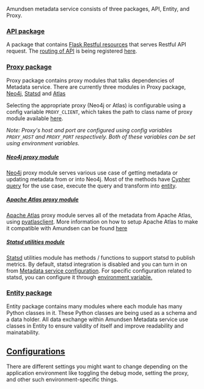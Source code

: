 Amundsen metadata service consists of three packages, API, Entity, and Proxy.

### [API package](https://github.com/kylg/amundsenmetadatalibrary/tree/master/metadata_service/api "API package")
A package that contains [Flask Restful resources](https://flask-restful.readthedocs.io/en/latest/api.html#flask_restful.Resource "Flask Restful resources") that serves Restful API request.
The [routing of API](https://flask-restful.readthedocs.io/en/latest/quickstart.html#resourceful-routing "routing of API") is being registered [here](https://github.com/kylg/amundsenmetadatalibrary/blob/master/metadata_service/__init__.py#L67 "here").

### [Proxy package](https://github.com/kylg/amundsenmetadatalibrary/tree/master/metadata_service/proxy "Proxy package")
Proxy package contains proxy modules that talks dependencies of Metadata service. There are currently three modules in Proxy package, 
[Neo4j](https://github.com/kylg/amundsenmetadatalibrary/blob/master/metadata_service/proxy/neo4j_proxy.py "Neo4j"), 
[Statsd](https://github.com/kylg/amundsenmetadatalibrary/blob/master/metadata_service/proxy/statsd_utilities.py "Statsd")
and [Atlas](https://github.com/kylg/amundsenmetadatalibrary/blob/master/metadata_service/proxy/atlas_proxy.py "Atlas")

Selecting the appropriate proxy (Neo4j or Atlas) is configurable using a config variable `PROXY_CLIENT`, 
which takes the path to class name of proxy module available [here](https://github.com/kylg/amundsenmetadatalibrary/blob/master/metadata_service/config.py#L11).

_Note: Proxy's host and port are configured using config variables `PROXY_HOST` and `PROXY_PORT` respectively. 
Both of these variables can be set using environment variables._  

##### [Neo4j proxy module](https://github.com/kylg/amundsenmetadatalibrary/blob/master/metadata_service/proxy/neo4j_proxy.py "Neo4j proxy module")
[Neo4j](https://neo4j.com/docs/ "Neo4j") proxy module serves various use case of getting metadata or updating metadata from or into Neo4j. Most of the methods have [Cypher query](https://neo4j.com/developer/cypher/ "Cypher query") for the use case, execute the query and transform into [entity](https://github.com/kylg/amundsenmetadatalibrary/tree/master/metadata_service/entity "entity").

##### [Apache Atlas proxy module](https://github.com/kylg/amundsenmetadatalibrary/blob/master/metadata_service/proxy/atlas_proxy.py "Apache Atlas proxy module")
[Apache Atlas](https://atlas.apache.org/ "Apache Atlas") proxy module serves all of the metadata from Apache Atlas, using [pyatlasclient](https://pyatlasclient.readthedocs.io/en/latest/index.html). 
More information on how to setup Apache Atlas to make it compatible with Amundsen can be found [here](proxy/atlas_proxy.md) 

##### [Statsd utilities module](https://github.com/kylg/amundsenmetadatalibrary/blob/master/metadata_service/proxy/statsd_utilities.py "Statsd utilities module")
[Statsd](https://github.com/etsy/statsd/wiki "Statsd") utilities module has methods / functions to support statsd to publish metrics. By default, statsd integration is disabled and you can turn in on from [Metadata service configuration](https://github.com/kylg/amundsenmetadatalibrary/blob/master/metadata_service/config.py "Metadata service configuration").
For specific configuration related to statsd, you can configure it through [environment variable.](https://statsd.readthedocs.io/en/latest/configure.html#from-the-environment "environment variable.")

### [Entity package](https://github.com/kylg/amundsenmetadatalibrary/tree/master/metadata_service/entity "Entity package")
Entity package contains many modules where each module has many Python classes in it. These Python classes are being used as a schema and a data holder. All data exchange within Amundsen Metadata service use classes in Entity to ensure validity of itself and improve readability and mainatability.


## [Configurations](configurations.md)
There are different settings you might want to change depending on the application environment like toggling the debug mode, setting the proxy, and other such environment-specific things.

